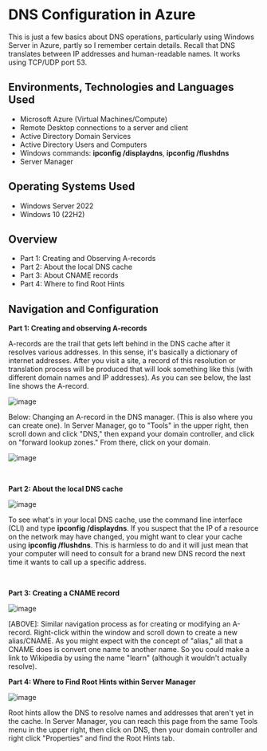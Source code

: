 <h1>DNS Configuration in Azure </h1>
This is just a few basics about DNS operations, particularly using Windows Server in Azure, partly so I remember certain details. Recall that DNS translates between IP addresses and human-readable names. It works using TCP/UDP port 53.<br />


<h2>Environments, Technologies and Languages Used</h2>

- Microsoft Azure (Virtual Machines/Compute)
- Remote Desktop connections to a server and client
- Active Directory Domain Services
- Active Directory Users and Computers
- Windows commands: <b>ipconfig /displaydns</b>, <b>ipconfig /flushdns</b>
- Server Manager

<h2>Operating Systems Used </h2>

- Windows Server 2022
- Windows 10 (22H2)

<h2>Overview</h2>

- Part 1: Creating and Observing A-records
- Part 2: About the local DNS cache
- Part 3: About CNAME records
- Part 4: Where to find Root Hints
  
<h2>Navigation and Configuration</h2>

<b>Part 1: Creating and observing A-records</b>

<p>
A-records are the trail that gets left behind in the DNS cache after it resolves various addresses. In this sense, it's basically a dictionary of internet addresses. After you visit a site, a record of this resolution or translation process will be produced that will look something like this (with different domain names and IP addresses). As you can see below, the last line shows the A-record.

![image](https://github.com/lcccodes/dnsconfig/assets/171904823/90a9598e-2130-4352-bec7-d932b64fa811)


</p>
<p>
Below: Changing an A-record in the DNS manager. (This is also where you can create one). In Server Manager, go to "Tools" in the upper right, then scroll down and click "DNS," then expand your domain controller, and click on "forward lookup zones." From there, click on your domain.

![image](https://github.com/lcccodes/dnsconfig/assets/171904823/b889cdb2-4e61-46d2-a5f1-228acf8cbf1c)


</p>
<br />


<b>Part 2: About the local DNS cache</b>
<p>

![image](https://github.com/lcccodes/dnsconfig/assets/171904823/1dd7fe21-9c98-4103-ac6b-3385b826f481)


</p>
<p>
To see what's in your local DNS cache, use the command line interface (CLI) and type <b>ipconfig /displaydns</b>. If you suspect that the IP of a resource on the network may have changed, you might want to clear your cache using <b>ipconfig /flushdns</b>. This is harmless to do and it will just mean that your computer will need to consult for a brand new DNS record the next time it wants to call up a specific address. 
</p>
<br />


<b>Part 3: Creating a CNAME record</b>
<p>

![image](https://github.com/lcccodes/dnsconfig/assets/171904823/69e8d3fe-4e0d-4542-8114-76422d439455)


</p>
<p>
[ABOVE]: Similar navigation process as for creating or modifying an A-record. Right-click within the window and scroll down to create a new alias/CNAME. As you might expect with the concept of "alias," all that a CNAME does is convert one name to another name. So you could make a link to Wikipedia by using the name "learn" (although it wouldn't actually resolve).
</p>



<b>Part 4: Where to Find Root Hints within Server Manager</b>
</p>
<p>
  
![image](https://github.com/lcccodes/dnsconfig/assets/171904823/403e47d5-61a8-496c-a2c8-d15fa5bf1c68)



</p>
<p>
Root hints allow the DNS to resolve names and addresses that aren't yet in the cache. In Server Manager, you can reach this page from the same Tools menu in the upper right, then click on DNS, then your domain controller and right click "Properties" and find the Root Hints tab.
</p>
<br />


